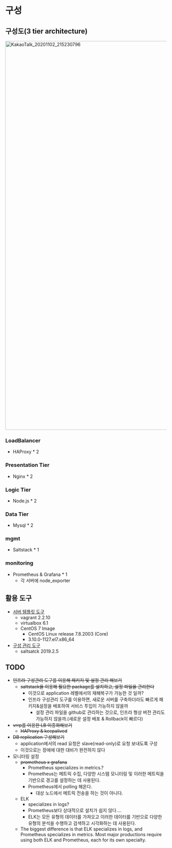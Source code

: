 
# 구성

## 구성도(3 tier architecture)
<img width="1210" alt="KakaoTalk_20201102_215230796" src="https://user-images.githubusercontent.com/19552819/97870114-d5b88f00-1d55-11eb-862a-d3420327864c.png">

### LoadBalancer
- HAProxy * 2

### Presentation Tier
- Nginx * 2

### Logic Tier
- Node.js * 2

### Data Tier
- Mysql * 2

### mgmt
- Saltstack * 1

### monitoring
- Prometheus & Grafana * 1
  - 각 서버에 node_exporter

## 활용 도구
- [서버 템플릿 도구](https://github.com/LeekeunJe/lee_infra_archive/tree/master/study/tier_architecture/provisioning)
  - vagrant 2.2.10
  - virtualbox 6.1
  - CentOS 7 Image
    - CentOS Linux release 7.8.2003 (Core)
    - 3.10.0-1127.el7.x86_64
- [구성 관리 도구](https://github.com/LeekeunJe/lee_infra_archive/tree/master/study/tier_architecture/configuration_management)
  - saltsatck 2019.2.5


## TODO
- ~~인프라 구성관리 도구를 이용해 패키지 및 설정 관리 해보기~~
  - ~~saltstack을 이용해 필요한 package를 설치하고, 설정 파일을 관리한다~~
    - 이것으로 application 레벨에서의 재해복구가 가능한 것 일까?
    - 인프라 구성관리 도구를 이용하면, 새로운 서버를 구축하더라도 빠르게 패키지&설정을 배포하여 서비스 투입이 가능하지 않을까
      - 설정 관리 파일을 github로 관리하는 것으로, 인프라 형상 버전 관리도 가능하지 않을까.(새로운 설정 배포 & Rollback이 빠르다)
- ~~vrrp를 이용한 LB 이중화해보기~~
  - ~~HAProxy & keepalived~~
- ~~DB replication 구성해보기~~
  - application에서의 read 요청은 slave(read-only)로 요청 보내도록 구성
  - 이것으로는 장애에 대한 대비가 완전하지 않다
- 모니터링 설정
  - ~~prometheus x grafana~~
    - Prometheus specializes in metrics.?
    - Prometheus는 메트릭 수집, 다양한 시스템 모니터링 및 이러한 메트릭을 기반으로 경고를 설정하는 데 사용된다.
    - Prometheus에서 polling 해온다.
      - 대상 노드에서 메트릭 전송을 하는 것이 아니다.
  - ELK
    - specializes in logs?
    - Prometheus보다 상대적으로 설치가 쉽지 않다....
    - ELK는 모든 유형의 데이터를 가져오고 이러한 데이터를 기반으로 다양한 유형의 분석을 수행하고 검색하고 시각화하는 데 사용된다.
  - The biggest difference is that ELK specializes in logs, and Prometheus specializes in metrics. Most major productions require using both ELK and Prometheus, each for its own specialty. 

#

